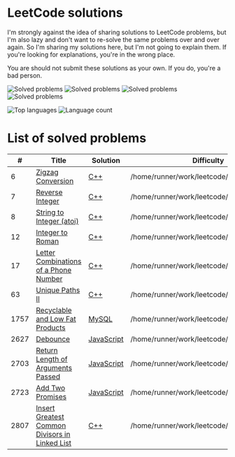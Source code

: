 # LeetCode solutions

I'm strongly against the idea of sharing solutions to LeetCode problems, but I'm also lazy and don't want to re-solve the same problems over and over again. So I'm sharing my solutions here, but I'm not going to explain them. If you're looking for explanations, you're in the wrong place.

You are should not submit these solutions as your own. If you do, you're a bad person.
 
![Solved problems](https://badges.peiyuan.ch/leetcode/ruvn-1fgas/solved?difficulty=all&style=for-the-badge&color=ffa116)
![Solved problems](https://badges.peiyuan.ch/leetcode/ruvn-1fgas/solved?difficulty=easy&style=for-the-badge&color=green)
![Solved problems](https://badges.peiyuan.ch/leetcode/ruvn-1fgas/solved?difficulty=medium&style=for-the-badge&color=yellow)
![Solved problems](https://badges.peiyuan.ch/leetcode/ruvn-1fgas/solved?difficulty=hard&style=for-the-badge&color=red)

![Top languages](https://img.shields.io/github/languages/top/ruvn-1fgas/leetcode?color=red&style=for-the-badge)
![Language count](https://img.shields.io/github/languages/count/ruvn-1fgas/leetcode?color=red&style=for-the-badge)

# List of solved problems
| # | Title | Solution | Difficulty | Description |
|---| ----- | -------- | ---------- | ----------- |
| 6 | [Zigzag Conversion](https://leetcode.com/problems/zigzag-conversion/) | [C++](/home/runner/work/leetcode/leetcode/Medium/6.%20Zigzag%20Conversion.cpp) | /home/runner/work/leetcode/leetcode/Medium | [Description](/home/runner/work/leetcode/leetcode/Medium/6.%20Zigzag%20Conversion.md) |
| 7 | [Reverse Integer](https://leetcode.com/problems/reverse-integer/) | [C++](/home/runner/work/leetcode/leetcode/Medium/7.%20Reverse%20Integer.cpp) | /home/runner/work/leetcode/leetcode/Medium | [Description](/home/runner/work/leetcode/leetcode/Medium/7.%20Reverse%20Integer.md) |
| 8 | [String to Integer (atoi)](https://leetcode.com/problems/string-to-integer-(atoi)/) | [C++](/home/runner/work/leetcode/leetcode/Medium/8.%20String%20to%20Integer%20(atoi).cpp) | /home/runner/work/leetcode/leetcode/Medium | [Description](/home/runner/work/leetcode/leetcode/Medium/8.%20String%20to%20Integer%20(atoi).md) |
| 12 | [Integer to Roman](https://leetcode.com/problems/integer-to-roman/) | [C++](/home/runner/work/leetcode/leetcode/Medium/12.%20Integer%20to%20Roman.cpp) | /home/runner/work/leetcode/leetcode/Medium | [Description](/home/runner/work/leetcode/leetcode/Medium/12.%20Integer%20to%20Roman.md) |
| 17 | [Letter Combinations of a Phone Number](https://leetcode.com/problems/letter-combinations-of-a-phone-number/) | [C++](/home/runner/work/leetcode/leetcode/Medium/17.%20Letter%20Combinations%20of%20a%20Phone%20Number.cpp) | /home/runner/work/leetcode/leetcode/Medium | [Description](/home/runner/work/leetcode/leetcode/Medium/17.%20Letter%20Combinations%20of%20a%20Phone%20Number.md) |
| 63 | [Unique Paths II](https://leetcode.com/problems/unique-paths-ii/) | [C++](/home/runner/work/leetcode/leetcode/Medium/63.%20Unique%20Paths%20II.cpp) | /home/runner/work/leetcode/leetcode/Medium | [Description](/home/runner/work/leetcode/leetcode/Medium/63.%20Unique%20Paths%20II.md) |
| 1757 | [Recyclable and Low Fat Products](https://leetcode.com/problems/recyclable-and-low-fat-products/) | [MySQL](/home/runner/work/leetcode/leetcode/Easy/1757.%20Recyclable%20and%20Low%20Fat%20Products.sql) | /home/runner/work/leetcode/leetcode/Easy | [Description](/home/runner/work/leetcode/leetcode/Easy/1757.%20Recyclable%20and%20Low%20Fat%20Products.md) |
| 2627 | [Debounce](https://leetcode.com/problems/debounce/) | [JavaScript](/home/runner/work/leetcode/leetcode/Medium/2627.%20Debounce.js) | /home/runner/work/leetcode/leetcode/Medium | [Description](/home/runner/work/leetcode/leetcode/Medium/2627.%20Debounce.md) |
| 2703 | [Return Length of Arguments Passed](https://leetcode.com/problems/return-length-of-arguments-passed/) | [JavaScript](/home/runner/work/leetcode/leetcode/Easy/2703.%20Return%20Length%20of%20Arguments%20Passed.js) | /home/runner/work/leetcode/leetcode/Easy | [Description](/home/runner/work/leetcode/leetcode/Easy/2703.%20Return%20Length%20of%20Arguments%20Passed.md) |
| 2723 | [Add Two Promises](https://leetcode.com/problems/add-two-promises/) | [JavaScript](/home/runner/work/leetcode/leetcode/Easy/2723.%20Add%20Two%20Promises.js) | /home/runner/work/leetcode/leetcode/Easy | [Description](/home/runner/work/leetcode/leetcode/Easy/2723.%20Add%20Two%20Promises.md) |
| 2807 | [Insert Greatest Common Divisors in Linked List](https://leetcode.com/problems/insert-greatest-common-divisors-in-linked-list/) | [C++](/home/runner/work/leetcode/leetcode/Medium/2807.%20Insert%20Greatest%20Common%20Divisors%20in%20Linked%20List.cpp) | /home/runner/work/leetcode/leetcode/Medium | [Description](/home/runner/work/leetcode/leetcode/Medium/2807.%20Insert%20Greatest%20Common%20Divisors%20in%20Linked%20List.md) |
